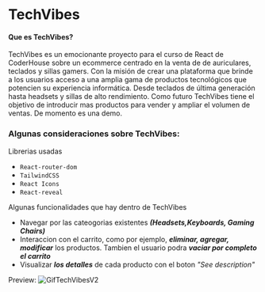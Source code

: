 # TechVibes

#### Que es TechVibes?
TechVibes es un emocionante proyecto para el curso de React de CoderHouse sobre un ecommerce centrado en la venta de de auriculares, teclados y sillas gamers. Con la misión de crear una plataforma que brinde a los usuarios acceso a una amplia gama de productos tecnológicos que potencien su experiencia informática. Desde teclados de última generación hasta headsets y sillas de alto rendimiento.
Como futuro TechVibes tiene el objetivo de introducir mas productos para vender y ampliar el volumen de ventas. De momento es una demo.


### Algunas consideraciones sobre TechVibes:

 Librerias usadas
*   `React-router-dom`
*   `TailwindCSS`
*   `React Icons`
*   `React-reveal`

 Algunas funcionalidades que hay dentro de TechVibes
* Navegar por las cateogorias existentes _**(Headsets,Keyboards, Gaming Chairs)**_
* Interaccion con el carrito, como por ejemplo, _**eliminar, agregar, modificar**_ los productos. Tambien el usuario podra _**vaciar por completo el carrito**_
* Visualizar _**los detalles**_ de cada producto con el boton _"See description"_

 Preview:
![GifTechVibesV2](https://github.com/mateoBodiniARG/TechVibes/assets/83024999/ed8158b7-1f99-4a36-b65f-d9d78c13c723)
